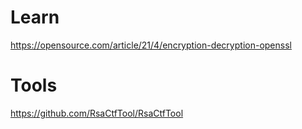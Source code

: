 # Learn 

https://opensource.com/article/21/4/encryption-decryption-openssl

# Tools

https://github.com/RsaCtfTool/RsaCtfTool
